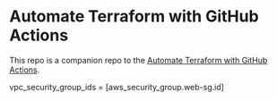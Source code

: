 # Automate Terraform with GitHub Actions


This repo is a companion repo to the [Automate Terraform with GitHub Actions](https://learn.hashicorp.com/tutorials/terraform/github-actions?in=terraform/automation).


 vpc_security_group_ids = [aws_security_group.web-sg.id]
 
